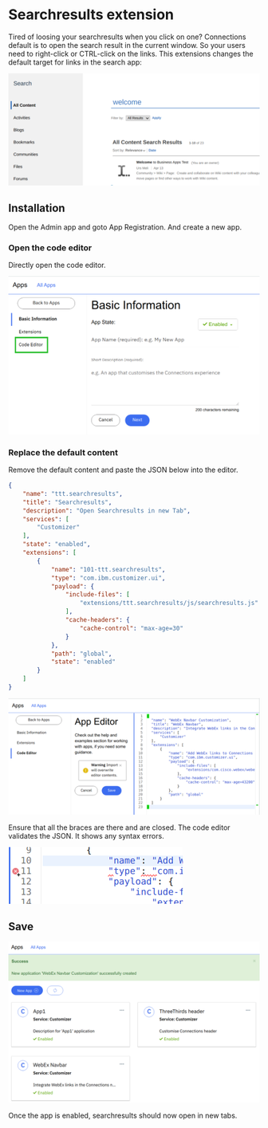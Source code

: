 # Searchresults extension

Tired of loosing your searchresults when you click on one?
Connections default is to open the search result in the current window. So your users need to right-click or CTRL-click on the links.
This extensions changes the default target for links in the search app:

![Search Results](../assets/images/extensions/search-overview.png)

## Installation

Open the Admin app and goto App Registration. And create a new app.

### Open the code editor

Directly open the code editor.

![Code editor](../assets/images/extensions/appreg-code-editor.png)

### Replace the default content

Remove the default content and paste the JSON below into the editor.

```json
{
    "name": "ttt.searchresults",
    "title": "Searchresults",
    "description": "Open Searchresults in new Tab",
    "services": [
        "Customizer"
    ],
    "state": "enabled",
    "extensions": [
        {
            "name": "101-ttt.searchresults",
            "type": "com.ibm.customizer.ui",
            "payload": {
                "include-files": [
                    "extensions/ttt.searchresults/js/searchresults.js"
                ],
                "cache-headers": {
                    "cache-control": "max-age=30"
                }
            },
            "path": "global",
            "state": "enabled"
        }
    ]
}
```

![Code](../assets/images/extensions/appreg-paste-extension.png)

Ensure that all the braces are there and are closed. The code editor validates the JSON. It shows any syntax errors.

![Syntax error](../assets/images/extensions/appreg-code-error.png)

## Save

![Save](../assets/images/extensions/appreg-success.png)

Once the app is enabled, searchresults should now open in new tabs.
